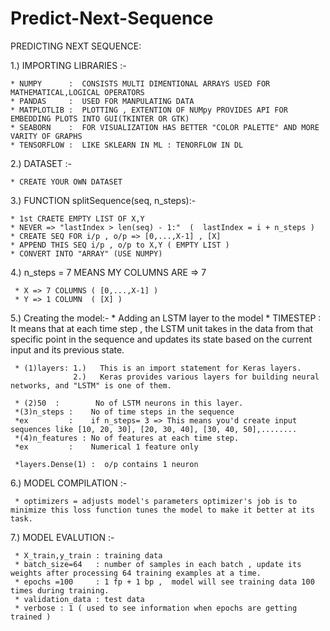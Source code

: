 # Predict-Next-Sequence
PREDICTING NEXT SEQUENCE:

1.) IMPORTING LIBRARIES :-
    
    * NUMPY      :  CONSISTS MULTI DIMENTIONAL ARRAYS USED FOR MATHEMATICAL,LOGICAL OPERATORS
    * PANDAS     :  USED FOR MANPULATING DATA
    * MATPLOTLIB :  PLOTTING , EXTENTION OF NUMpy PROVIDES API FOR EMBEDDING PLOTS INTO GUI(TKINTER OR GTK) 
    * SEABORN    :  FOR VISUALIZATION HAS BETTER "COLOR PALETTE" AND MORE VARITY OF GRAPHS
    * TENSORFLOW :  LIKE SKLEARN IN ML : TENORFLOW IN DL 
 
2.) DATASET :-  
     
    * CREATE YOUR OWN DATASET

3.) FUNCTION splitSequence(seq, n_steps):-
 
    * 1st CRAETE EMPTY LIST OF X,Y 
    * NEVER => "lastIndex > len(seq) - 1:"  (  lastIndex = i + n_steps )
    * CREATE SEQ FOR i/p , o/p => [0,...,X-1] , [X]
    * APPEND THIS SEQ i/p , o/p to X,Y ( EMPTY LIST )
    * CONVERT INTO "ARRAY" (USE NUMPY)

4.) n_steps = 7 MEANS MY COLUMNS ARE => 7

     * X => 7 COLUMNS ( [0,...,X-1] )
     * Y => 1 COLUMN  ( [X] )

5.)  Creating the model:-
     * Adding an LSTM layer to the model
     * TIMESTEP :  It means that at each time step , the LSTM unit takes in the data from that specific point in the sequence and updates its state based on the current input and its previous state.
 
     * (1)layers: 1.)   This is an import statement for Keras layers. 
                  2.)   Keras provides various layers for building neural networks, and "LSTM" is one of them.

     * (2)50  :        No of LSTM neurons in this layer.
     *(3)n_steps :    No of time steps in the sequence 
     *ex         :    if n_steps= 3 => This means you'd create input sequences like [10, 20, 30], [20, 30, 40], [30, 40, 50],........
     *(4)n_features : No of features at each time step.
     *ex         :    Numerical 1 feature only

     *layers.Dense(1) :  o/p contains 1 neuron

6.) MODEL COMPILATION :-
 
     * optimizers = adjusts model's parameters optimizer's job is to minimize this loss function tunes the model to make it better at its task.

7.) MODEL EVALUTION :-

     * X_train,y_train : training data
     * batch_size=64   : number of samples in each batch , update its weights after processing 64 training examples at a time.
     * epochs =100     : 1 fp + 1 bp ,  model will see training data 100 times during training.
     * validation_data : test data
     * verbose : 1 ( used to see information when epochs are getting trained )
